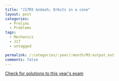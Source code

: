 ```yaml
---
title: "J17M3 &ndash; Orbits in a cone"
layout: post
categories:
  - Prelims
  - Problems
tags:
  - Mechanics
  - J17
  - untagged

permalink: /:categories/:year/:month/M3:output_ext
comments: false
---
```

<object data="2017J3M.pdf" type="application/pdf" width="100%" height="500"></object>
<div class="message"><a href='https://princetonprelim.com/prelim/35/'>Check for solutions to this year's exam</a></div>